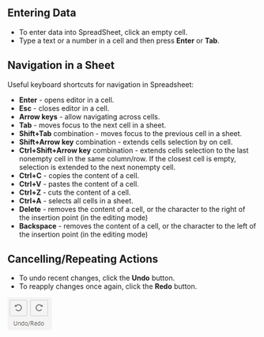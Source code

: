## Entering Data

- To enter data into SpreadSheet, click an empty cell. 
- Type a text or a number in a cell and then press **Enter** or **Tab**.

## Navigation in a Sheet

Useful keyboard shortcuts for navigation in Spreadsheet:

- **Enter** - opens editor in a cell.
- **Esc** - closes editor in a cell.
- **Arrow keys** - allow navigating across cells.
- **Tab** - moves focus to the next cell in a sheet. 
- **Shift+Tab** combination - moves focus to the previous cell in a sheet.
- **Shift+Arrow key** combination - extends cells selection by on cell.
- **Ctrl+Shift+Arrow key** combination - extends cells selection to the last nonempty cell in the same column/row. If the closest cell is empty, selection is extended to the next nonempty cell.  
- **Ctrl+C** - copies the content of a cell.
- **Ctrl+V** - pastes the content of a cell. 
- **Ctrl+Z** - cuts the content of a cell.
- **Ctrl+A** - selects all cells in a sheet.
- **Delete** - removes the content of a cell, or the character to the right of the insertion point (in the editing mode)
- **Backspace** - removes the content of a cell, or the character to the left of the insertion point (in the editing mode)

## Cancelling/Repeating Actions

- To undo recent changes, click the **Undo** button.
- To reapply changes once again, click the **Redo** button.

![Undo/Redo buttons](img/undo_redo_buttons.png)
